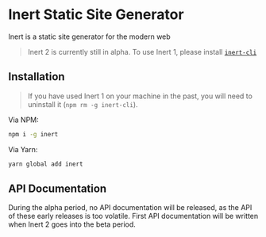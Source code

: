 # Inert Static Site Generator
Inert is a static site generator for the modern web

> Inert 2 is currently still in alpha. To use Inert 1, please install [`inert-cli`](https://npmjs.com/package/inert-cli)

## Installation
> If you have used Inert 1 on your machine in the past, you will need to uninstall it (`npm rm -g inert-cli`).

Via NPM:
```bash
npm i -g inert
```

Via Yarn:
```bash
yarn global add inert
```

## API Documentation
During the alpha period, no API documentation will be released, as the API of these early releases is too volatile. First API documentation will be written when Inert 2 goes into the beta period.